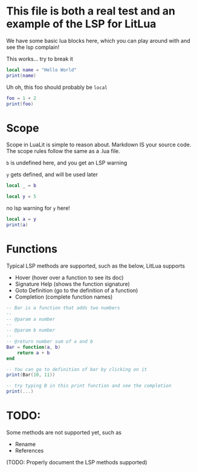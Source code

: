 <!-- @pragma debug: true -->

# This file is both a real test and an example of the LSP for LitLua

We have some basic lua blocks here, which you can play around with and see the lsp complain!

This works... try to break it

```lua
local name = "Hello World"
print(name)
```

Uh oh, this foo should probably be `local`

```lua
foo = 1 + 2
print(foo)
```

# Scope
Scope in LuaLit is simple to reason about. Markdown IS your source code. The scope rules follow the same as a .lua file.


`b` is undefined here, and you get an LSP warning

`y` gets defined, and will be used later

```lua
local _ = b

local y = 5
```

no lsp warning for `y` here!

```lua
local a = y
print(a)
```

# Functions

Typical LSP methods are supported, such as the below, LitLua supports
- Hover (hover over a function to see its doc)
- Signature Help (shows the function signature)
- Goto Definition (go to the definition of a function)
- Completion (complete function names)

```lua
-- Bar is a function that adds two numbers
--
-- @param a number
--
-- @param b number
--
-- @return number sum of a and b
Bar = function(a, b)
    return a + b
end

-- You can go to definition of bar by clicking on it
print(Bar(10, 11))

-- try typing B in this print function and see the completion
print(...)
```

# TODO:
Some methods are not supported yet, such as
- Rename
- References

(TODO: Properly document the LSP methods supported)
